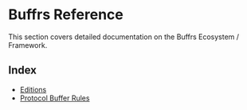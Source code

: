 # Buffrs Reference

This section covers detailed documentation on the Buffrs Ecosystem / Framework.

## Index

* [Editions](editions.md)
* [Protocol Buffer Rules](protocol-buffer-rules.md)
